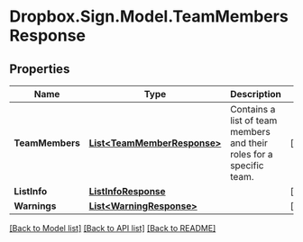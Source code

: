 # Dropbox.Sign.Model.TeamMembersResponse

## Properties

Name | Type | Description | Notes
------------ | ------------- | ------------- | -------------
**TeamMembers** | [**List&lt;TeamMemberResponse&gt;**](TeamMemberResponse.md) |  Contains a list of team members and their roles for a specific team.  | [optional] 
**ListInfo** | [**ListInfoResponse**](ListInfoResponse.md) |    | [optional] 
**Warnings** | [**List&lt;WarningResponse&gt;**](WarningResponse.md) |    | [optional] 

[[Back to Model list]](../README.md#documentation-for-models) [[Back to API list]](../README.md#documentation-for-api-endpoints) [[Back to README]](../README.md)

